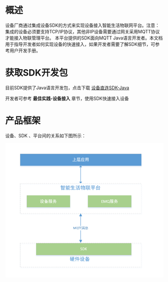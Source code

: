 # 概述

设备厂商通过集成设备SDK的方式来实现设备接入智能生活物联网平台。注意：集成的设备必须要支持TCP/IP协议，其他非IP设备需要通过网关采用MQTT协议才能接入物联管理平台。 本平台提供的SDK面向MQTT Java语言开发者。本文档用于指导开发者如何实现设备的快速接入，如果开发者需要了解SDK细节，可参考用户开发手册。

# 获取SDK开发包
目前SDK提供了Java语言开发包，点击下载  [设备直连SDK-Java](../Related-Resources/设备直连SDK-Java.zip)

开发者可参考 **最佳实践-设备接入** 章节，使用SDK快速接入设备



# 产品框架
设备、SDK 、平台间的关系如下图所示：

![产品框架图](../../../../image/IoT/IoT-Estate/Developer-Guide/Introduction-Ark.png)

